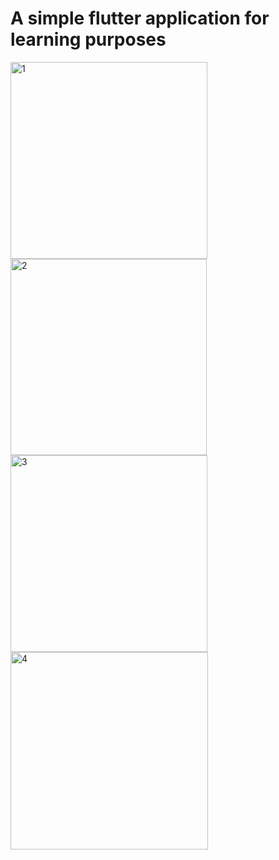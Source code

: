 # A simple flutter application for learning purposes

<img width="315" alt="1" src="https://user-images.githubusercontent.com/112004640/235549731-f1c00403-4910-4699-9b0b-1bdeeaaae306.png">

<img width="314" alt="2" src="https://user-images.githubusercontent.com/112004640/235549744-d58e9595-9822-498f-b996-e8d2ec0051a1.png">

<img width="315" alt="3" src="https://user-images.githubusercontent.com/112004640/235549752-4bc774ac-90fc-49bd-8e33-210f7bb0ddbe.png">

<img width="316" alt="4" src="https://user-images.githubusercontent.com/112004640/235549763-213cead6-3176-4646-a010-59e68994a816.png">

